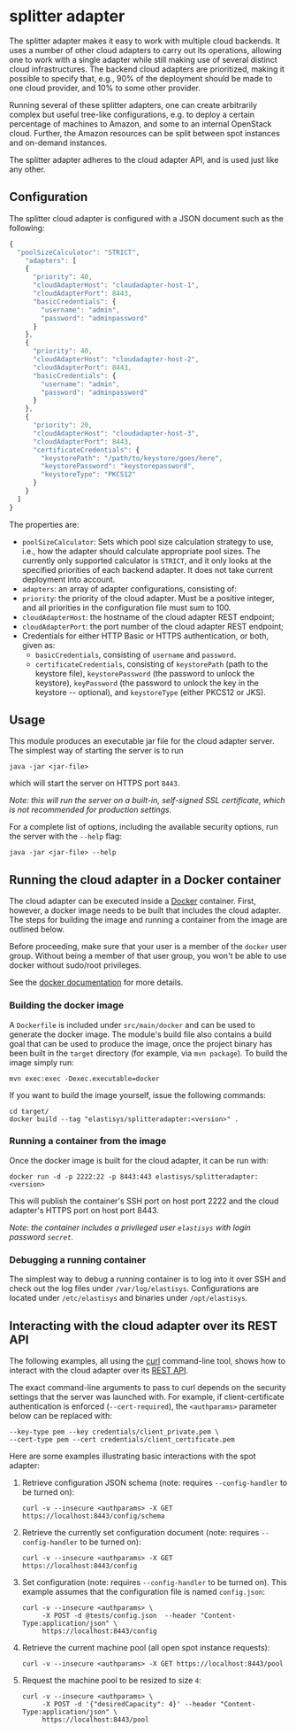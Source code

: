 # splitter adapter

The splitter adapter makes it easy to work with multiple cloud backends.
It uses a number of other cloud adapters to carry out its operations,
allowing one to work with a single adapter while still making use of
several distinct cloud infrastructures. The backend cloud adapters are
prioritized, making it possible to specify that, e.g., 90% of the 
deployment should be made to one cloud provider, and 10% to some
other provider.

Running several of these splitter adapters, one can create arbitrarily 
complex but useful tree-like configurations, e.g. to deploy a certain 
percentage of machines to Amazon, and some to an internal OpenStack cloud.
Further, the Amazon resources can be split between spot instances and 
on-demand instances.

The splitter adapter adheres to the cloud adapter API, and is used just
like any other.

## Configuration

The splitter cloud adapter is configured with a JSON document such as the
following:

```javascript
{
  "poolSizeCalculator": "STRICT",
    "adapters": [
    {
      "priority": 40,
      "cloudAdapterHost": "cloudadapter-host-1",
      "cloudAdapterPort": 8443,
      "basicCredentials": {
        "username": "admin",
        "password": "adminpassword"
      }
    },
    {
      "priority": 40,
      "cloudAdapterHost": "cloudadapter-host-2",
      "cloudAdapterPort": 8443,
      "basicCredentials": {
        "username": "admin",
        "password": "adminpassword"
      }
    },
    {
      "priority": 20,
      "cloudAdapterHost": "cloudadapter-host-3",
      "cloudAdapterPort": 8443,
      "certificateCredentials": {
        "keystorePath": "/path/to/keystore/goes/here",
        "keystorePassword": "keystorepassword",
        "keystoreType": "PKCS12"
      }
    }
  ]
}
```

The properties are:

 - ``poolSizeCalculator``: Sets which pool size calculation strategy to use,
   i.e., how the adapter should calculate appropriate pool sizes. The 
   currently only supported calculator is ``STRICT``, and it only looks at
   the specified priorities of each backend adapter. It does not take current
   deployment into account.
 - ``adapters``: an array of adapter configurations, consisting of:
  - ``priority``: the priority of the cloud adapter. Must be a positive 
    integer, and all priorities in the configuration file must sum to 100.
  - ``cloudAdapterHost``: the hostname of the cloud adapter REST endpoint;
  - ``cloudAdapterPort``: the port number of the cloud adapter REST endpoint;
  - Credentials for either HTTP Basic or HTTPS authentication, or both, 
    given as:
    - ``basicCredentials``, consisting of ``username`` and ``password``.
    - ``certificateCredentials``, consisting of ``keystorePath`` 
      (path to the keystore file), ``keystorePassword`` (the password to
      unlock the keystore), ``keyPassword`` (the password to unlock the
      key in the keystore -- optional), and ``keystoreType`` (either PKCS12
      or JKS).


## Usage
This module produces an executable jar file for the cloud adapter server.
The simplest way of starting the server is to run

    java -jar <jar-file>

which will start the server on HTTPS port ``8443``. 

*Note: this will run the server on a built-in, self-signed SSL certificate, which is not recommended for production settings.*

For a complete list of options, including the available security options,
run the server with the ``--help`` flag:

    java -jar <jar-file> --help



## Running the cloud adapter in a Docker container
The cloud adapter can be executed inside a 
[Docker](https://www.docker.com/) container. First, however, a docker image 
needs to be built that includes the cloud adapter. The steps for building 
the image and running a container from the image are outlined below.

Before proceeding, make sure that your user is a member of the `docker` user group.
Without being a member of that user group, you won't be able to use docker without
 sudo/root privileges. 

See the [docker documentation](https://docs.docker.com/installation/ubuntulinux/#giving-non-root-access) 
for more details.



### Building the docker image
A `Dockerfile` is included under `src/main/docker` and can be used to generate 
the docker image. The module's build file also contains a build goal that can
be used to produce the image, once the project binary has been built in the `target`
directory (for example, via `mvn package`). To build the image simply run:

    mvn exec:exec -Dexec.executable=docker

If you want to build the image yourself, issue the following commands:

    cd target/
    docker build --tag "elastisys/splitteradapter:<version>" .



### Running a container from the image
Once the docker image is built for the cloud adapter, it can be run with:

    docker run -d -p 2222:22 -p 8443:443 elastisys/splitteradapter:<version>

This will publish the container's SSH port on host port 2222 and the 
cloud adapter's HTTPS port on host port 8443.

*Note: the container includes a privileged user `elastisys` with login password `secret`.*



### Debugging a running container
The simplest way to debug a running container is to log into it over SSH
and check out the log files under `/var/log/elastisys`. Configurations are
located under `/etc/elastisys` and binaries under `/opt/elastisys`.



## Interacting with the cloud adapter over its REST API
The following examples, all using the [curl](http://en.wikipedia.org/wiki/CURL) 
command-line tool, shows how to interact with the cloud adapter over its
[REST API](http://cloudadapterapi.readthedocs.org/en/latest/).

The exact command-line arguments to pass to curl depends on the security
settings that the server was launched with. For example, if client-certificate
authentication is enforced (`--cert-required`), the `<authparams>` parameter 
below can be replaced with:

    --key-type pem --key credentials/client_private.pem \
    --cert-type pem --cert credentials/client_certificate.pem

Here are some examples illustrating basic interactions with the spot adapter:

 1. Retrieve configuration JSON schema (note: requires ``--config-handler`` to be turned on):

    ```
    curl -v --insecure <authparams> -X GET https://localhost:8443/config/schema
    ```

 2. Retrieve the currently set configuration document (note: requires ``--config-handler`` to be turned on):

    ```
    curl -v --insecure <authparams> -X GET https://localhost:8443/config
    ```

 3. Set configuration (note: requires ``--config-handler`` to be turned on).
    This example assumes that the configuration file is named ``config.json``:

    ```
    curl -v --insecure <authparams> \
         -X POST -d @tests/config.json  --header "Content-Type:application/json" \
         https://localhost:8443/config
    ```

 4. Retrieve the current machine pool (all open spot instance requests):

    ```
    curl -v --insecure <authparams> -X GET https://localhost:8443/pool
    ```

 5. Request the machine pool to be resized to size ``4``:

    ```
    curl -v --insecure <authparams> \
         -X POST -d '{"desiredCapacity": 4}' --header "Content-Type:application/json" \
         https://localhost:8443/pool
    ```


